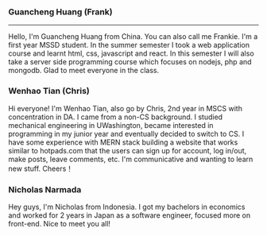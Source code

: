 ### Guancheng Huang (Frank)

---

Hello, I'm Guancheng Huang from China. You can also call me Frankie. I'm a first year MSSD student. In the summer semester I took a web application course and learnt html, css, javascript and react. In this semester I will also take a server side programming course which focuses on nodejs, php and mongodb. Glad to meet everyone in the class.   

### Wenhao Tian (Chris)

Hi everyone! I'm Wenhao Tian, also go by Chris, 2nd year in MSCS with concentration in DA. I came from a non-CS background. I studied mechanical engineering in UWashington, became interested in programming in my junior year and eventually decided to switch to CS. I have some experience with MERN stack building a website that works similar to hotpads.com that the users can sign up for account, log in/out, make posts, leave comments, etc. I'm communicative and wanting to learn new stuff. Cheers！

### Nicholas Narmada

Hey guys, I'm Nicholas from Indonesia. I got my bachelors in economics and worked for 2 years in Japan as a software engineer, focused more on front-end. Nice to meet you all!
